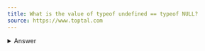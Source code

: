 ```yaml
---
title: What is the value of typeof undefined == typeof NULL?
source: https://www.toptal.com
---
```


<details>
    <summary>Answer</summary>

The expression will be evaluated to true, since NULL will be treated as any other undefined variable.

Note: JavaScript is case-sensitive and here we are using NULL instead of null.

</details>
